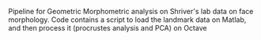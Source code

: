 Pipeline for Geometric Morphometric analysis on Shriver's lab data on face morphology.
Code contains a script to load the landmark data on Matlab, and then process it (procrustes analysis and PCA) on Octave
